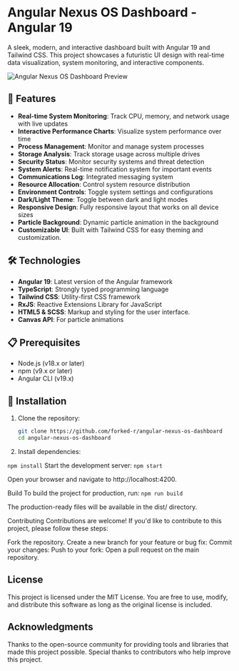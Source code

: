 # Angular Nexus OS Dashboard - Angular 19

A sleek, modern, and interactive dashboard built with Angular 19 and Tailwind CSS. This project showcases a futuristic UI design with real-time data visualization, system monitoring, and interactive components.

![Angular Nexus OS Dashboard Preview](src/assets/dashboard-preview.png)

## 🚀 Features

- **Real-time System Monitoring**: Track CPU, memory, and network usage with live updates
- **Interactive Performance Charts**: Visualize system performance over time
- **Process Management**: Monitor and manage system processes
- **Storage Analysis**: Track storage usage across multiple drives
- **Security Status**: Monitor security systems and threat detection
- **System Alerts**: Real-time notification system for important events
- **Communications Log**: Integrated messaging system
- **Resource Allocation**: Control system resource distribution
- **Environment Controls**: Toggle system settings and configurations
- **Dark/Light Theme**: Toggle between dark and light modes
- **Responsive Design**: Fully responsive layout that works on all device sizes
- **Particle Background**: Dynamic particle animation in the background
- **Customizable UI**: Built with Tailwind CSS for easy theming and customization.


## 🛠️ Technologies

- **Angular 19**: Latest version of the Angular framework
- **TypeScript**: Strongly typed programming language
- **Tailwind CSS**: Utility-first CSS framework
- **RxJS**: Reactive Extensions Library for JavaScript
- **HTML5 & SCSS**: Markup and styling for the user interface.
- **Canvas API**: For particle animations

## 📋 Prerequisites

- Node.js (v18.x or later)
- npm (v9.x or later)
- Angular CLI (v19.x)

## 🔧 Installation

1. Clone the repository:
   ```bash
   git clone https://github.com/forked-r/angular-nexus-os-dashboard
   cd angular-nexus-os-dashboard

2. Install dependencies:

```npm install```
Start the development server:
```npm start```

Open your browser and navigate to http://localhost:4200.

Build
To build the project for production, run:
```npm run build```

The production-ready files will be available in the dist/ directory.

Contributing
Contributions are welcome! If you'd like to contribute to this project, please follow these steps:

Fork the repository.
Create a new branch for your feature or bug fix:
Commit your changes:
Push to your fork:
Open a pull request on the main repository.

## License
This project is licensed under the MIT License. You are free to use, modify, and distribute this software as long as the original license is included.

## Acknowledgments
Thanks to the open-source community for providing tools and libraries that made this project possible.
Special thanks to contributors who help improve this project.
